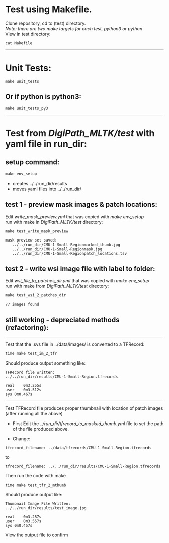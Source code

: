 # Test using Makefile.
Clone repository, cd to (test) directory. <br>
_Note: there are two make targets for each test, python3 or python_ <br>
View in test directory:
```
cat Makefile
```
****
# Unit Tests:
```
make unit_tests
```
## Or if python is python3:
```
make unit_tests_py3
```

****
# Test from _DigiPath_MLTK/test_ with yaml file in run_dir:
## setup command:
```
make env_setup
```
- creates ../../run_dir/results 
- moves yaml files into ../../run_dir/

## test 1 - preview mask images & patch locations:
Edit _write_mask_preview.yml_ that was copied with _make env_setup_ <br>
run with make in _DigiPath_MLTK/test_ directory:
```
make test_write_mask_preview
```
`mask preview set saved:` <br>
`	../../run_dir/CMU-1-Small-Regionmarked_thumb.jpg` <br>
`	../../run_dir/CMU-1-Small-Regionmask.jpg` <br>
`	../../run_dir/CMU-1-Small-Regionpatch_locations.tsv` <br>

## test 2 - write wsi image file with label to folder:
Edit _wsi_file_to_patches_dir.yml_ that was copied with _make env_setup_ <br>
run with make from _DigiPath_MLTK/test_ directory:
```
make test_wsi_2_patches_dir
```
`77 images found` <br>

## still working - depreciated methods (refactoring):
****
Test that the .svs file in ../data/images/ is converted to a TFRecord:
```
time make test_im_2_tfr
```
Should produce output something like:
```
TFRecord file written:
../../run_dir/results/CMU-1-Small-Region.tfrecords

real	0m3.255s
user	0m3.512s
sys	0m0.467s
```

****
Test TFRecord file produces proper thumbnail with location of patch images (after running all the above)
- First Edit the *../run_dir/tfrecord_to_masked_thumb.yml* file to set the path of the file produced above.

- Change:
```
tfrecord_filename: ../data/tfrecords/CMU-1-Small-Region.tfrecords
``` 
to
```
tfrecord_filename: ../../run_dir/results/CMU-1-Small-Region.tfrecords
```

Then run the code with make
```
time make test_tfr_2_mthumb
````
Should produce output like:
```
Thumbnail Image File Written:
../../run_dir/results/test_image.jpg

real	0m3.287s
user	0m3.557s
sys	0m0.457s
```
View the output file to confirm


